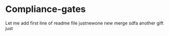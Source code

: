 # Compliance-gates
Let me add first line of readme file
justnewone
new merge
sdfa
another
gift
just
